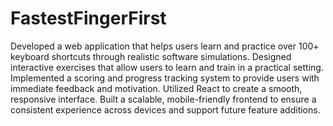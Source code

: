 # FastestFingerFirst
Developed a web application that helps users learn and practice over 100+ keyboard shortcuts through realistic software simulations. Designed interactive exercises that allow users to learn and train in a practical setting. Implemented a scoring and progress tracking system to provide users with immediate feedback and motivation. Utilized React to create a smooth, responsive interface. Built a scalable, mobile-friendly frontend to ensure a consistent experience across devices and support future feature additions.
